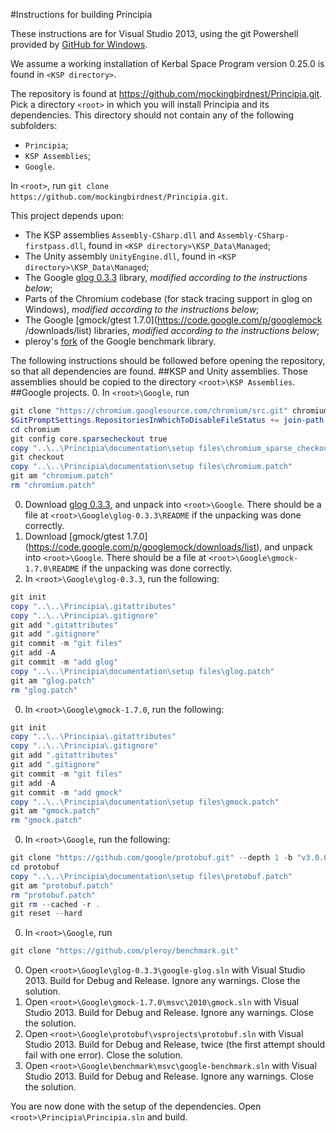#Instructions for building Principia

These instructions are for Visual Studio 2013, using the git
Powershell provided by [GitHub for Windows](https://windows.github.com/).

We assume a working installation of Kerbal Space Program version 0.25.0 is
found in `<KSP directory>`.

The repository is found at https://github.com/mockingbirdnest/Principia.git.
Pick a directory `<root>` in which you will install Principia and its
dependencies.
This directory should not contain any of the following subfolders:
- `Principia`;
- `KSP Assemblies`;
- `Google`.

In `<root>`, run `git clone https://github.com/mockingbirdnest/Principia.git`.

This project depends upon:
- The KSP assemblies `Assembly-CSharp.dll` and `Assembly-CSharp-firstpass.dll`,
  found in `<KSP directory>\KSP_Data\Managed`;
- The Unity assembly `UnityEngine.dll`, found in
  `<KSP directory>\KSP_Data\Managed`;
- The Google [glog 0.3.3](https://code.google.com/p/google-glog/downloads/list)
  library, *modified according to the instructions below*;
- Parts of the Chromium codebase (for stack tracing support in glog on Windows),
  *modified according to the instructions below*;
- The Google [gmock/gtest 1.7.0](https://code.google.com/p/googlemock
/downloads/list) libraries, *modified according to the instructions below*;
- pleroy's [fork](https://github.com/pleroy/benchmark) of the Google benchmark
  library.

The following instructions should be followed before opening the repository, so
that all dependencies are found.
##KSP and Unity assemblies.
Those assemblies should be copied to the directory `<root>\KSP Assemblies`.
##Google projects.
0. In `<root>\Google`, run

  ```powershell
git clone "https://chromium.googlesource.com/chromium/src.git" chromium -n --depth 1 -b "40.0.2193.1"
$GitPromptSettings.RepositoriesInWhichToDisableFileStatus += join-path  (gi -path .).FullName chromium
cd chromium
git config core.sparsecheckout true
copy "..\..\Principia\documentation\setup files\chromium_sparse_checkout.txt" ".git/info/sparse-checkout"
git checkout
copy "..\..\Principia\documentation\setup files\chromium.patch"
git am "chromium.patch"
rm "chromium.patch"
  ```
0. Download [glog 0.3.3](https://code.google.com/p/google-glog/downloads/list),
  and unpack into `<root>\Google`.
  There should be a file at `<root>\Google\glog-0.3.3\README` if the unpacking
  was done correctly.
0. Download [gmock/gtest 1.7.0]
  (https://code.google.com/p/googlemock/downloads/list), and unpack into
  `<root>\Google`. There should be a file at `<root>\Google\gmock-1.7.0\README`
  if the unpacking was done correctly.
0. In `<root>\Google\glog-0.3.3`, run the following:
  
  ```powershell
git init
copy "..\..\Principia\.gitattributes"
copy "..\..\Principia\.gitignore"
git add ".gitattributes"
git add ".gitignore"
git commit -m "git files"
git add -A
git commit -m "add glog"
copy "..\..\Principia\documentation\setup files\glog.patch"
git am "glog.patch"
rm "glog.patch"
  ```
0. In `<root>\Google\gmock-1.7.0`, run the following:
  
  ```powershell
git init
copy "..\..\Principia\.gitattributes"
copy "..\..\Principia\.gitignore"
git add ".gitattributes"
git add ".gitignore"
git commit -m "git files"
git add -A
git commit -m "add gmock"
copy "..\..\Principia\documentation\setup files\gmock.patch"
git am "gmock.patch"
rm "gmock.patch"
  ```
0. In `<root>\Google`, run the following:

  ```powershell
git clone "https://github.com/google/protobuf.git" --depth 1 -b "v3.0.0-alpha-1"
cd protobuf
copy "..\..\Principia\documentation\setup files\protobuf.patch"
git am "protobuf.patch"
rm "protobuf.patch"
git rm --cached -r .
git reset --hard
  ```
0. In `<root>\Google`, run

  ```powershell
git clone "https://github.com/pleroy/benchmark.git"
  ```
0. Open `<root>\Google\glog-0.3.3\google-glog.sln` with Visual Studio 2013.
  Build for Debug and Release. Ignore any warnings. Close the solution.
0. Open `<root>\Google\gmock-1.7.0\msvc\2010\gmock.sln` with Visual
  Studio 2013. Build for Debug and Release. Ignore any warnings. Close the
  solution.
0. Open `<root>\Google\protobuf\vsprojects\protobuf.sln` with Visual
  Studio 2013. Build for Debug and Release, twice (the first attempt should
  fail with one error). Close the solution.
0. Open `<root>\Google\benchmark\msvc\google-benchmark.sln` with Visual
  Studio 2013. Build for Debug and Release. Ignore any warnings. Close the
  solution.

You are now done with the setup of the dependencies.
Open `<root>\Principia\Principia.sln` and build.
